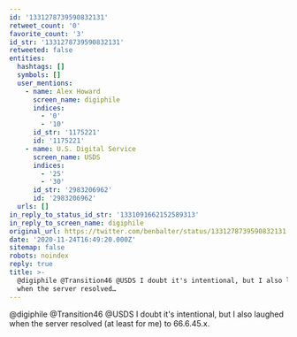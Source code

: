 ```yaml
---
id: '1331278739590832131'
retweet_count: '0'
favorite_count: '3'
id_str: '1331278739590832131'
retweeted: false
entities:
  hashtags: []
  symbols: []
  user_mentions:
    - name: Alex Howard
      screen_name: digiphile
      indices:
        - '0'
        - '10'
      id_str: '1175221'
      id: '1175221'
    - name: U.S. Digital Service
      screen_name: USDS
      indices:
        - '25'
        - '30'
      id_str: '2983206962'
      id: '2983206962'
  urls: []
in_reply_to_status_id_str: '1331091662152589313'
in_reply_to_screen_name: digiphile
original_url: https://twitter.com/benbalter/status/1331278739590832131
date: '2020-11-24T16:49:20.000Z'
sitemap: false
robots: noindex
reply: true
title: >-
  @digiphile @Transition46 @USDS I doubt it's intentional, but I also laughed
  when the server resolved…
---
```


@digiphile @Transition46 @USDS I doubt it's intentional, but I also laughed when the server resolved (at least for me) to 66.6.45.x.